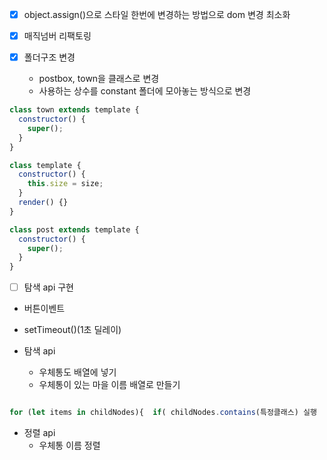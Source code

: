 - [x] object.assign()으로 스타일 한번에 변경하는 방법으로 dom 변경 최소화

- [x] 매직넘버 리팩토링

- [x] 폴더구조 변경
  - postbox, town을 클래스로 변경
  - 사용하는 상수를 constant 폴더에 모아놓는 방식으로 변경

```js
class town extends template {
  constructor() {
    super();
  }
}
```

```js
class template {
  constructor() {
    this.size = size;
  }
  render() {}
}
```

```js
class post extends template {
  constructor() {
    super();
  }
}
```

- [ ] 탐색 api 구현

- 버튼이벤트

- setTimeout()(1초 딜레이)

- 탐색 api
  - 우체통도 배열에 넣기
  - 우체통이 있는 마을 이름 배열로 만들기

```js

for (let items in childNodes){  if( childNodes.contains(특정클래스) 실행  }
```

- 정렬 api
  - 우체통 이름 정렬
